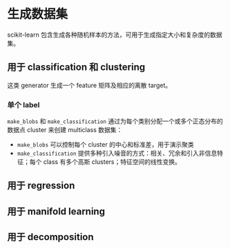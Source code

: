 # 生成数据集

scikit-learn 包含生成各种随机样本的方法，可用于生成指定大小和复杂度的数据集。

## 用于 classification 和 clustering

这类 generator 生成一个 feature 矩阵及相应的离散 target。

### 单个 label

`make_blobs` 和 `make_classification` 通过为每个类别分配一个或多个正态分布的数据点 cluster 来创建 multiclass 数据集：

- `make_blobs` 可以控制每个 cluster 的中心和标准差，用于演示聚类
- `make_classification` 提供多种引入噪音的方式：相关、冗余和引入非信息特征；每个 class 有多个高斯 clusters；特征空间的线性变换。



## 用于 regression

## 用于 manifold learning

## 用于 decomposition